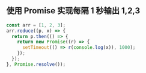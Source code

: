 ## 使用 Promise 实现每隔 1 秒输出 1,2,3

```js
const arr = [1, 2, 3];
arr.reduce((p, x) => {
  return p.then(() => {
    return new Promise((r) => {
      setTimeout(() => r(console.log(x)), 1000);
    });
  });
}, Promise.resolve());
```
